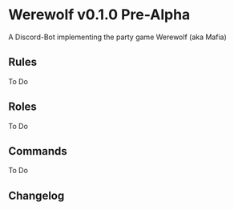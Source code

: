 # Werewolf **v0.1.0 Pre-Alpha**
A Discord-Bot implementing the party game Werewolf (aka Mafia)

## **Rules**
To Do

## **Roles**
To Do

## **Commands**
To Do

## **Changelog**